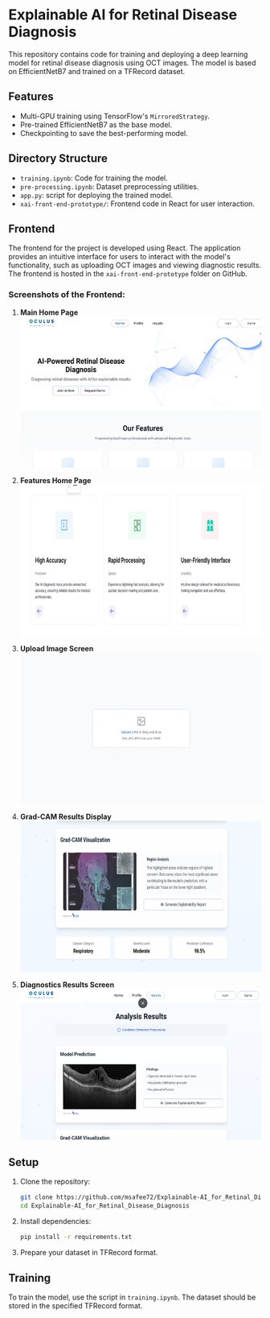 # Explainable AI for Retinal Disease Diagnosis

This repository contains code for training and deploying a deep learning model for retinal disease diagnosis using OCT images. The model is based on EfficientNetB7 and trained on a TFRecord dataset.

## Features

- Multi-GPU training using TensorFlow's `MirroredStrategy`.
- Pre-trained EfficientNetB7 as the base model.
- Checkpointing to save the best-performing model.

## Directory Structure

- `training.ipynb`: Code for training the model.
- `pre-processing.ipynb`: Dataset preprocessing utilities.
- `app.py`: script for deploying the trained model.
- `xai-front-end-prototype/`: Frontend code in React for user interaction.

## Frontend

The frontend for the project is developed using React. The application provides an intuitive interface for users to interact with the model's functionality, such as uploading OCT images and viewing diagnostic results. The frontend is hosted in the `xai-front-end-prototype` folder on GitHub.

### Screenshots of the Frontend:

1. **Main Home Page**  
   <img src="xai-front-end-prototype/screenshots/Main-Home.jpeg" width="500" height="300">

2. **Features Home Page**  
   <img src="xai-front-end-prototype/screenshots/Features-Home.jpeg" width="500" height="300">

3. **Upload Image Screen**  
   <img src="xai-front-end-prototype/screenshots/Upload-Image.jpeg" width="500" height="300">

4. **Grad-CAM Results Display**  
   <img src="xai-front-end-prototype/screenshots/GradCam-Results.jpeg" width="500" height="300">

5. **Diagnostics Results Screen**  
   <img src="xai-front-end-prototype/screenshots/Diagnostics-Results.jpeg" width="500" height="300">

## Setup

1. Clone the repository:

    ```bash
    git clone https://github.com/msafee72/Explainable-AI_for_Retinal_Disease_Diagnosis.git
    cd Explainable-AI_for_Retinal_Disease_Diagnosis
    ```

2. Install dependencies:

    ```bash
    pip install -r requirements.txt
    ```

3. Prepare your dataset in TFRecord format.

## Training

To train the model, use the script in `training.ipynb`. The dataset should be stored in the specified TFRecord format.
